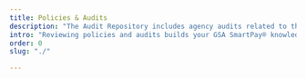 ```yaml
---
title: Policies & Audits
description: "The Audit Repository includes agency audits related to the GSA SmartPay program."
intro: "Reviewing policies and audits builds your GSA SmartPay® knowledge and helps to strengthen your charge card program."
order: 0
slug: "./"

---
```

